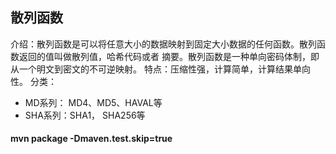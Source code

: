 ## 散列函数
介绍：散列函数是可以将任意大小的数据映射到固定大小数据的任何函数。散列函数返回的值叫做散列值，哈希代码或者
摘要。散列函数是一种单向密码体制，即从一个明文到密文的不可逆映射。
特点：压缩性强，计算简单，计算结果单向性。
分类：
- MD系列： MD4、MD5、HAVAL等
- SHA系列：SHA1， SHA256等
#### mvn package -Dmaven.test.skip=true